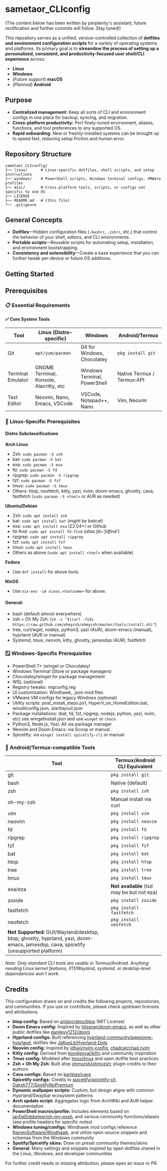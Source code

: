 # sametaor_CLIconfig

(The content below has been written by perplexity's assistant, future rectification and further commits will follow. Stay tuned!)

This repository serves as a unified, version-controlled collection of **dotfiles and environment configuration scripts** for a variety of operating systems and platforms. Its primary goal is to **streamline the process of setting up a personalized, consistent, and productivity-focused user shell/CLI experience** across:
- **Linux**
- **Windows**
- (*Future support*) **macOS**
- (*Planned*) **Android**

## Purpose
- **Centralized management:** Keep all sorts of CLI and environment configs in one place for backup, syncing, and migration.
- **Cross-platform productivity:** Port finely-tuned environment, aliases, functions, and tool preferences to any supported OS.
- **Rapid onboarding:** New or freshly-installed systems can be brought up to speed fast, reducing setup friction and human error.

## Repository Structure
```
sametaor_CLIconfig/
├── linux/      # Linux-specific dotfiles, shell scripts, and setup instructions
├── windows/    # PowerShell scripts, Windows terminal configs, VMWare profiles
├── misc/       # Cross-platform tools, scripts, or configs not specific to one OS
├── LICENSE
├── README.md   # (this file)
└── .gitignore
```

## General Concepts
- **Dotfiles**—Hidden configuration files (`.bashrc`, `.zshrc`, etc.) that control the behavior of your shell, editors, and CLI environments.
- **Portable scripts**—Reusable scripts for automating setup, installation, and environment bootstrapping.
- **Consistency and extensibility**—Create a base experience that you can further tweak per-device or future OS additions.

## Getting Started

## Prerequisites

### 📋 Essential Requirements

#### ✅ Core System Tools

| Tool             | Linux (Distro-specific)                 | Windows                          | Android/Termux                  |
|------------------|-----------------------------------------|----------------------------------|----------------------------------|
| Git              | `apt/yum/pacman`                        | Git for Windows, Chocolatey      | `pkg install git`                |
| Terminal Emulator| GNOME Terminal, Konsole, Alacritty, etc | Windows Terminal, PowerShell     | Native Termux / Termux:API       |
| Text Editor      | Neovim, Nano, Emacs, VSCode             | VSCode, Notepad++, Nano          | Vim, Neovim                      |

### 🐧 Linux-Specific Prerequisites

#### Distro Subclassifications

**Arch Linux**
- Zsh: `sudo pacman -S zsh`
- bat: `sudo pacman -S bat`
- exa: `sudo pacman -S exa`
- fd: `sudo pacman -S fd`
- ripgrep: `sudo pacman -S ripgrep`
- fzf: `sudo pacman -S fzf`
- tmux: `sudo pacman -S tmux`
- Others: htop, neofetch, kitty, yazi, nvim, doom-emacs, ghostty, cava, fastfetch (`sudo pacman -S <tool>` or AUR as needed)

**Ubuntu/Debian**
- Zsh: `sudo apt install zsh`
- bat: `sudo apt install bat` *(might be batcat)*
- exa: `sudo apt install exa` (22.04+) or Github
- fd-find: `sudo apt install fd-find` *(alias fd='fdfind')*
- ripgrep: `sudo apt install ripgrep`
- fzf: `sudo apt install fzf`
- tmux: `sudo apt install tmux`
- Others as above (`sudo apt install <tool>` when available)

**Fedora**
- Use `dnf install` for above tools.

**NixOS**
- Use `nix-env -iA nixos.<toolname>` for above.

#### General:
- bash (default almost everywhere)
- zsh + Oh My Zsh: (`sh -c "$(curl -fsSL https://raw.github.com/ohmyzsh/ohmyzsh/master/tools/install.sh)"`)
- tree, curl/wget, nodejs, python3, yazi (AUR), doom-emacs (manual), hyprland (AUR or manual)
- Systemd, tmux, neovim, kitty, ghostty, jamesdsp (AUR), fastfetch

### 🪟 Windows-Specific Prerequisites

- PowerShell 7+ (winget or Chocolatey)
- Windows Terminal (Store or package managers)
- Chocolatey/winget for package management
- WSL (optional)
- Registry tweaks: regconfig.reg
- UI customization: Windhawk, .json mod files
- VMware VM configs for legacy Windows (optional)
- Utility scripts: post_install_steps.ps1, HyperV_on_HomeEdition.bat, winutilconfig.json, startlayout.json
- Package installations: (bat, fd, fzf, ripgrep, nodejs, python, yazi, nvim, etc) see wingetinstall.json and use `winget` or `choco`
- Python3, Node.js, Yazi: All via package manager
- Neovim and Doom Emacs: via Scoop or manual
- Spicetify: via `winget install spicetify-cli` or manual

### 🤖 Android/Termux-compatible Tools

| Tool        | Termux/Android CLI Equivalent                |
|-------------|---------------------------------------------|
| git         | `pkg install git`                            |
| bash        | Native (default)                             |
| zsh         | `pkg install zsh`                            |
| oh-my-zsh   | Manual install via curl                      |
| vim         | `pkg install vim`                            |
| neovim      | `pkg install neovim`                         |
| fd          | `pkg install fd`                             |
| ripgrep     | `pkg install ripgrep`                        |
| fzf         | `pkg install fzf`                            |
| bat         | `pkg install bat`                            |
| htop        | `pkg install htop`                           |
| tree        | `pkg install tree`                           |
| tmux        | `pkg install tmux`                           |
| exa/eza     | **Not available** (lsd may be but not eza)   |
| zoxide      | `pkg install zoxide`                         |
| fastfetch   | `pkg install fastfetch`                      |
| neofetch    | `pkg install neofetch`                       |
| **Not Supported:** GUI/Wayland/desktop, btop, ghostty, hyprland, yazi, doom-emacs, jamesdsp, cava, spicetify (unsupported platform) |

*Note: Only standard CLI tools are usable in Termux/Android. Anything needing Linux kernel features, X11/Wayland, systemd, or desktop-level dependencies won't work.*

## Credits

This configuration draws on and credits the following projects, repositories, and communities. If you use or contribute, please check upstream licenses and attributions.

- **btop config:** Based on [aristocratos/btop](https://github.com/aristocratos/btop) (MIT License)
- **Doom Emacs config:** Inspired by [hlissner/doom-emacs](https://github.com/hlissner/doom-emacs), as well as other public dotfiles like [danilevy1212/doom](https://github.com/danilevy1212/doom)
- **Hyprland configs:** Built referencing [hyprland-community/awesome-hyprland](https://github.com/hyprland-community/awesome-hyprland), dotfiles like [JaKooLit/Hyprland-Dots](https://github.com/JaKooLit/Hyprland-Dots)
- **Neovim config:** Inspired by [jdhao/nvim-config](https://github.com/jdhao/nvim-config), [chadcat/chad.nvim](https://github.com/chadcat/chad.nvim)
- **Kitty config:** Derived from [kovidgoyal/kitty](https://github.com/kovidgoyal/kitty) and community inspiration
- **Tmux config:** Modeled after [tmux/tmux](https://github.com/tmux/tmux) and open dotfile best practices
- **Zsh + Oh My Zsh:** Built atop [ohmyzsh/ohmyzsh](https://github.com/ohmyzsh/ohmyzsh); plugin credits to their authors
- **Cava configs:** Based on [karlstav/cava](https://github.com/karlstav/cava)
- **Spicetify configs:** Credits to [spicetify/spicetify-cli](https://github.com/spicetify/spicetify-cli), [Daksh777/SpotifyNoPremium](https://github.com/Daksh777/SpotifyNoPremium)
- **Dynamic wallpaper scripts:** Custom, but design aligns with common Hyprland/Swaybar ecosystem patterns
- **Arch update script:** Aggregates logic from ArchWiki and AUR helper documentation
- **PowerShell macros/profile:** Includes elements based on [janDeDobbeleer/oh-my-posh](https://github.com/janDeDobbeleer/oh-my-posh), and various community functions/aliases (see profile headers for specific notes)
- **Windows tuning/configs:** Windhawk mod configs reference [RamenSoftware/Windhawk](https://github.com/RamenSoftware/Windhawk), and utilize open-source snippets and schemas from the Windows community
- **Spotify/Spicetify skins:** Draw on preset community themes/skins
- **General**: Many settings and snippets inspired by open dotfiles shared in the Linux, Windows, and developer communities

For further credit needs or missing attribution, please open an issue or PR.
